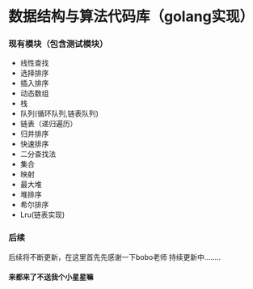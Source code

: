 # 数据结构与算法代码库（golang实现）

### 现有模块（包含测试模块）
* 线性查找
* 选择排序
* 插入排序
* 动态数组
* 栈
* 队列(循环队列,链表队列)
* 链表（递归遍历）
* 归并排序
* 快速排序
* 二分查找法
* 集合
* 映射
* 最大堆
* 堆排序
* 希尔排序
* Lru(链表实现)

### 后续
后续将不断更新，在这里首先先感谢一下bobo老师
持续更新中........
#### 来都来了不送我个小星星嘛
